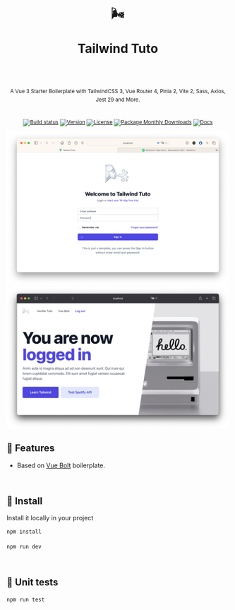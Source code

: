 <div align="center">
  <h1>
    <br/>
    🌬
    <br />
    <br />
    Tailwind Tuto
    <br />
    <br />
  </h1>
  <sup>
    <br />
   A Vue 3 Starter Boilerplate with TailwindCSS 3, Vue Router 4, Pinia 2, Vite 2, Sass, Axios, Jest 29 and More.</em>
    <br />
    <br />

[![Build status](https://img.shields.io/github/actions/workflow/status/morellexf13/tailwind-tuto/build.yml?branch=main&label=%20&logo=github&logoColor=white&style=for-the-badge)](https://github.com/morellexf13/tailwind-tuto/actions/workflows/build.yml)
[![Version](https://img.shields.io/github/v/tag/morellexf13/tailwind-tuto?label=%20&style=for-the-badge)](https://github.com/morellexf13/tailwind-tuto/releases)
[![License](https://img.shields.io/badge/-MIT-f56565.svg?longCache=true&style=for-the-badge)](https://github.com/morellexf13/tailwind-tuto/blob/main/LICENSE)
[![Package Monthly Downloads](https://img.shields.io/npm/dm/tailwind-tuto?label=%20&style=for-the-badge)](https://www.npmjs.com/package/tailwind-tuto)
[![Docs](https://img.shields.io/badge/-Docs-blue.svg?style=for-the-badge)](https://tailwindcss.com)

  </sup>
</div>

<img alt='Website Login' src="./src/assets/screenshots/login.png" />

<img alt='Website Home' src="./src/assets/screenshots/home.png" />

<br>

## 💎 Features

- Based on [Vue Bolt](https://github.com/morellexf13/vue-bolt.git) boilerplate.

<br>

## 🚀 Install

Install it locally in your project

```bash
npm install

npm run dev
```

<br>

## 🧪 Unit tests

```
npm run test
```
